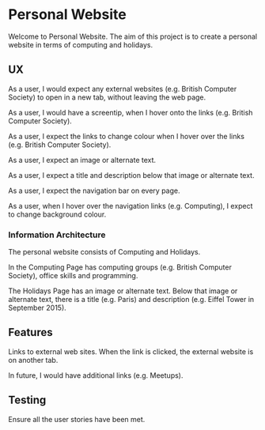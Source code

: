 # Personal Website

Welcome to Personal Website.  The aim of this project
is to create a personal website in terms of computing and holidays.

## UX

As a user, I would expect any external websites (e.g. British Computer Society) to open in a new tab, without leaving the web page.

As a user, I would have a screentip, when I hover onto the links (e.g. British Computer Society).

As a user, I expect the links to change colour when I hover over the links (e.g. British Computer Society).

As a user, I expect an image or alternate text.

As a user, I expect a title and description below that image or alternate text.

As a user, I expect the navigation bar on every page.

As a user, when I hover over the navigation links (e.g. Computing), I expect to change background colour.

### Information Architecture

The personal website consists of Computing and Holidays.

In the Computing Page has computing groups (e.g. British Computer Society), office skills and programming.

The Holidays Page has an image or alternate text.  Below that image or alternate text, there is a title (e.g. Paris)
and description (e.g. Eiffel Tower in September 2015).

## Features

Links to external web sites.  When the link is clicked, the external website is on another tab.

In future, I would have additional links (e.g. Meetups).

## Testing

Ensure all the user stories have been met.
